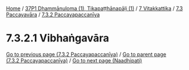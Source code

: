 
[Home](/) / [37P1 Dhammānuloma (1), Tikapaṭṭhānapāḷi (1)](../../../../37P1.md) / [7 Vitakkattika](../../../7.md) / [7.3 Paccayavāra](../../7.3.md) / [7.3.2 Paccayapaccanīya](../7.3.2.md)

# 7.3.2.1 Vibhaṅgavāra


[Go to previous page (7.3.2 Paccayapaccanīya)](../7.3.2.md) / [Go to parent page (7.3.2 Paccayapaccanīya)](../7.3.2.md) / [Go to next page (Naadhipati)](7.3.2.1/Naadhipati.md)



